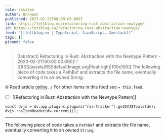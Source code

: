 ```yaml
---
role: rssitem
author: Unknown
published: 2023-02-21T00:00:00.000Z
link: https://fettblog.eu/refactoring-rust-abstraction-newtype/
id: https://fettblog.eu/refactoring-rust-abstraction-newtype/
feed: "[[fettblog․eu ∣ TypeScript, JavaScript, Jamstack]]"
tags: []
pinned: false
---
```


> [!abstract] Refactoring in Rust: Abstraction with the Newtype Pattern - 2023-02-21T00:00:00.000Z
> ![[RSS/assets/RSSdefaultImage.svg|float:right|100x100]] The following piece of code takes a PathBuf and extracts the file name, eventually converting it to an owned String.

🌐 Read article [online](https://fettblog.eu/refactoring-rust-abstraction-newtype/). ⤴ For other items in this feed see `= this.feed`.

- [ ] [[Refactoring in Rust꞉ Abstraction with the Newtype Pattern]]

~~~dataviewjs
const dvjs = dv.app.plugins.plugins["rss-tracker"].getDVJSTools(dv);
dvjs.rssItemHeader(dv.current());
~~~

- - -
The following piece of code takes a `PathBuf` and extracts the file name, eventually converting it to an _owned_ `String`.